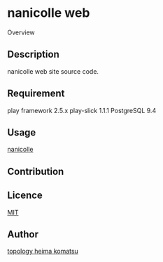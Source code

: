 nanicolle web
====

Overview

## Description
nanicolle web site source code.

## Requirement
play framework 2.5.x
play-slick 1.1.1
PostgreSQL 9.4

## Usage
[nanicolle](http://nanicolle.herokuapp.com/)

## Contribution

## Licence

[MIT](https://github.com/tcnksm/tool/blob/master/LICENCE)

## Author
[topology heima komatsu](http://topology-web.herokuapp.com/)